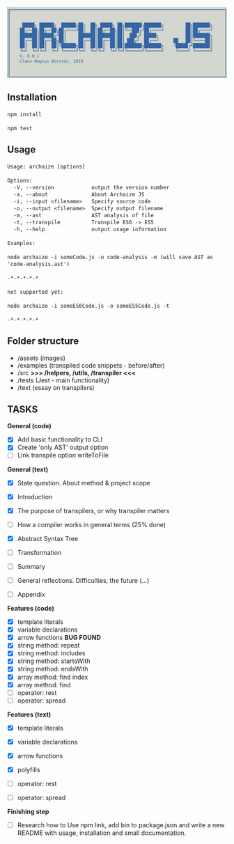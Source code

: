 ![logo](assets/logo.png)

## Installation

```
npm install

npm test

```

## Usage

```
Usage: archaize [options]

Options:
  -V, --version            output the version number
  -a, --about              About Archaize JS
  -i, --input <filename>   Specify source code
  -o, --output <filename>  Specify output filename
  -m, --ast                AST analysis of file
  -t, --transpile          Transpile ES6 -> ES5
  -h, --help               output usage information

Examples: 

node archaize -i someCode.js -o code-analysis -m (will save AST as 'code-analysis.ast') 

-*-*-*-*-*

not supported yet:

node archaize -i someES6Code.js -o someES5Code.js -t 

-*-*-*-*-*
```

## Folder structure

- /assets (images)
- /examples (transpiled code snippets - before/after)
- /src **>>> /helpers, /utils, /transpiler <<<** 
- /tests (Jest - main functionality)
- /text (essay on transpilers)

## TASKS
 

**General (code)**
- [x] Add basic functionality to CLI
- [x] Create 'only AST' output option
- [ ] Link transpile option writeToFile

**General (text)**
- [x] State question. About method & project scope
- [x] Introduction
- [x] The purpose of transpilers, or why transpiler matters
- [ ] How a compiler works in general terms (25% done)  
- [x] Abstract Syntax Tree
- [ ] Transformation 
- [ ] Summary
- [ ] General reflections. Difficulties, the future (...)
- [ ] Appendix


**Features (code)**
- [x] template literals 
- [x] variable declarations
- [x] arrow functions **BUG FOUND**
- [x] string method: repeat
- [x] string method: includes
- [x] string method: startsWith
- [x] string method: endsWith
- [x] array method: find index
- [x] array method: find
- [ ] operator: rest
- [ ] operator: spread

**Features (text)**
- [x] template literals 
- [x] variable declarations
- [x] arrow functions 
- [x] polyfills
- [ ] operator: rest
- [ ] operator: spread


**Finishing step**

- [ ] Research how to Use npm link, add bin to package.json and write a new README with usage, installation and small documentation.

